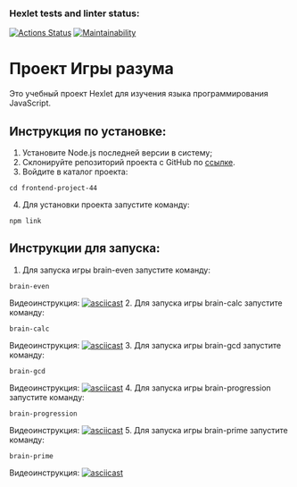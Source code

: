 ### Hexlet tests and linter status:
[![Actions Status](https://github.com/delphython/frontend-project-44/workflows/hexlet-check/badge.svg)](https://github.com/delphython/frontend-project-44/actions)
[![Maintainability](https://api.codeclimate.com/v1/badges/4feb28d763b30979726d/maintainability)](https://codeclimate.com/github/delphython/frontend-project-44/maintainability)
# Проект Игры разума
Это учебный проект Hexlet для изучения языка программирования JavaScript.
## Инструкция по установке:
1. Установите Node.js последней версии в систему;
2. Склонируйте репозиторий проекта с GitHub по [ссылке](https://github.com/delphython/frontend-project-44).
3. Войдите в каталог проекта:
```
cd frontend-project-44
```
4. Для установки проекта запустите команду:
```
npm link
```
 
## Инструкции для запуска:
1. Для запуска игры brain-even запустите команду:
```
brain-even
````
Видеоинструкция:
[![asciicast](https://asciinema.org/a/8rTQBCLFJdnzTJ8PwowZyn1u3.svg)](https://asciinema.org/a/8rTQBCLFJdnzTJ8PwowZyn1u3)
2. Для запуска игры brain-calc запустите команду:
```
brain-calc
````
Видеоинструкция:
[![asciicast](https://asciinema.org/a/0NHNk8Fa4Gr6byZFnscUJAqgA.svg)](https://asciinema.org/a/0NHNk8Fa4Gr6byZFnscUJAqgA)
3. Для запуска игры brain-gcd запустите команду:
```
brain-gcd
````
Видеоинструкция:
[![asciicast](https://asciinema.org/a/26Djym22wHo6o3E3BBc9gtP4B.svg)](https://asciinema.org/a/26Djym22wHo6o3E3BBc9gtP4B)
4. Для запуска игры brain-progression запустите команду:
```
brain-progression
````
Видеоинструкция:
[![asciicast](https://asciinema.org/a/7CKVvYOqbd7xPBcyhitI9Ivsv.svg)](https://asciinema.org/a/7CKVvYOqbd7xPBcyhitI9Ivsv)
5. Для запуска игры brain-prime запустите команду:
```
brain-prime
````
Видеоинструкция:
[![asciicast](https://asciinema.org/a/tTQk8ipHYT3o3YYMqWrkGDIf4.svg)](https://asciinema.org/a/tTQk8ipHYT3o3YYMqWrkGDIf4)
